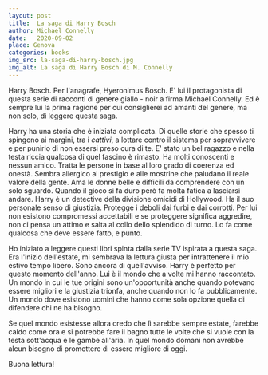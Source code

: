 ```yaml
---
layout: post
title:  La saga di Harry Bosch
author: Michael Connelly
date:   2020-09-02
place: Genova
categories: books
img_src: la-saga-di-harry-bosch.jpg
img_alt: La saga di Harry Bosch di M. Connelly
---
```

Harry Bosch. Per l'anagrafe, Hyeronimus Bosch. E' lui il protagonista di questa serie di racconti di genere giallo - noir a firma Michael Connelly. Ed è sempre lui la prima ragione per cui consiglierei ad amanti del genere, ma non solo, di leggere questa saga. 

Harry ha una storia che è iniziata complicata. Di quelle storie che spesso ti spingono ai margini, tra i *cattivi*, a lottare contro il sistema per sopravvivere e per punirlo di non essersi preso cura di te. E' stato un bel ragazzo e nella testa riccia qualcosa di quel fascino è rimasto. Ha molti conoscenti e nessun amico. Tratta le persone in base al loro grado di coerenza ed onestà. Sembra allergico al prestigio e alle mostrine che paludano il reale valore della gente. Ama le donne belle e difficili da comprendere con un solo sguardo. Quando il gioco si fa duro però fa molta fatica a lasciarsi andare. Harry è un detective della divisione omicidi di Hollywood. Ha il suo personale senso di giustizia. Protegge i deboli dai furbi e dai corrotti. Per lui non esistono compromessi accettabili e se proteggere significa aggredire, non ci pensa un attimo e salta al collo dello splendido di turno. Lo fa come qualcosa che deve essere fatto, e punto.

Ho iniziato a leggere questi libri spinta dalla serie TV ispirata a questa saga. Era l'inizio dell'estate, mi sembrava la lettura giusta per intrattenere il mio estivo tempo libero. Sono ancora di quell'avviso. Harry è perfetto per questo momento dell'anno. Lui è il mondo che a volte mi hanno raccontato. Un mondo in cui le tue origini sono un'opportunità anche quando potevano essere migliori e la giustizia trionfa, anche quando non lo fa pubblicamente. Un mondo dove esistono uomini che hanno come sola opzione quella di difendere chi ne ha bisogno. 

Se quel mondo esistesse allora credo che lì sarebbe sempre estate, farebbe caldo come ora e si potrebbe fare il bagno tutte le volte che si vuole con la testa sott'acqua e le gambe all'aria. 
In quel mondo domani non avrebbe alcun bisogno di promettere di essere migliore di oggi.

Buona lettura!